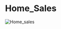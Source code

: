 # Home_Sales

![Home_sales](https://journal.firsttuesday.us/wp-content/uploads/CA-Sales-Home-Volume.png)
